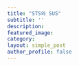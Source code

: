 ```yaml
---
title: "STS와 SUS"
subtitle: ''
description:
featured_image:
category:
layout: simple_post
author_profile: false
---
```

